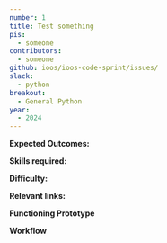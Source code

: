 ```yaml
---
number: 1
title: Test something
pis:
  - someone
contributors:
  - someone
github: ioos/ioos-code-sprint/issues/
slack:
  - python
breakout:
  - General Python
year: 
  - 2024
---
```


**Expected Outcomes:**


**Skills required:**

**Difficulty:**

**Relevant links:**

**Functioning Prototype**

**Workflow**
